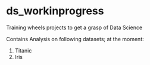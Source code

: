 # ds_workinprogress
Training wheels projects to get a grasp of Data Science

Contains Analysis on following datasets; at the moment:
1. Titanic
2. Iris
